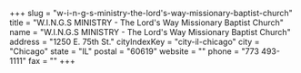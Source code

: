 +++
slug = "w-i-n-g-s-ministry-the-lord's-way-missionary-baptist-church"
title = "W.I.N.G.S MINISTRY - The Lord's Way Missionary Baptist Church"
name = "W.I.N.G.S MINISTRY - The Lord's Way Missionary Baptist Church"
address = "1250 E. 75th St."
cityIndexKey = "city-il-chicago"
city = "Chicago"
state = "IL"
postal = "60619"
website = ""
phone = "773 493-1111"
fax = ""
+++
